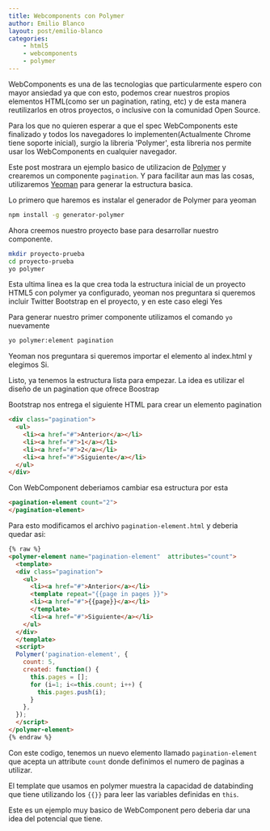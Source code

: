 ```yaml
---
title: Webcomponents con Polymer
author: Emilio Blanco
layout: post/emilio-blanco
categories:
    - html5
    - webcomponents
    - polymer
---
```


WebComponents es una de las tecnologias que particularmente espero con mayor ansiedad ya que con esto, podemos crear nuestros propios elementos HTML(como ser un pagination, rating, etc) y de esta manera reutilizarlos en otros proyectos, o inclusive con la comunidad Open Source.

Para los que no quieren esperar a que el spec WebComponents este finalizado y todos los navegadores lo implementen(Actualmente Chrome tiene soporte inicial), surgio la libreria 'Polymer', esta libreria nos permite usar los WebComponents en cualquier navegador.

Este post mostrara un ejemplo basico de utilizacion de [Polymer][1] y crearemos un componente `pagination`. Y para facilitar aun mas las cosas, utilizaremos [Yeoman][2] para generar la estructura basica.

Lo primero que haremos es instalar el generador de Polymer para yeoman

```bash
npm install -g generator-polymer
```

Ahora creemos nuestro proyecto base para desarrollar nuestro componente.

```bash
mkdir proyecto-prueba
cd proyecto-prueba
yo polymer
```

Esta ultima linea es la que crea toda la estructura inicial de un proyecto HTML5 con polymer ya configurado, yeoman nos preguntara si queremos incluir Twitter Bootstrap en el proyecto, y en este caso elegi Yes

Para generar nuestro primer componente utilizamos el comando `yo` nuevamente

```bash
yo polymer:element pagination
```

Yeoman nos preguntara si queremos importar el elemento al index.html y elegimos Si.

Listo, ya tenemos la estructura lista para empezar. La idea es utilizar el diseño de un pagination que ofrece Boostrap

Bootstrap nos entrega el siguiente HTML para crear un elemento pagination

```html
<div class="pagination">
  <ul>
    <li><a href="#">Anterior</a></li>
    <li><a href="#">1</a></li>
    <li><a href="#">2</a></li>
    <li><a href="#">Siguiente</a></li>
  </ul>
</div>
```

Con WebComponent deberiamos cambiar esa estructura por esta

```html
<pagination-element count="2">
</pagination-element>
```

Para esto modificamos el archivo `pagination-element.html` y deberia quedar asi:


```html
{% raw %}
<polymer-element name="pagination-element"  attributes="count">
  <template>
  <div class="pagination">
    <ul>
      <li><a href="#">Anterior</a></li>
      <template repeat="{{page in pages }}">
      <li><a href="#">{{page}}</a></li>
      </template>
      <li><a href="#">Siguiente</a></li>
    </ul>
  </div>
  </template>
  <script>
  Polymer('pagination-element', {
    count: 5,
    created: function() {
      this.pages = [];
      for (i=1; i<=this.count; i++) {
        this.pages.push(i);
      }
    },
  });
  </script>
</polymer-element>
{% endraw %}

```

Con este codigo, tenemos un nuevo elemento llamado `pagination-element` que acepta un attribute `count` donde definimos el numero de paginas a utilizar.

El template que usamos en polymer muestra la capacidad de databinding que tiene utilizando los `{{}}` para leer las variables definidas en `this`.

Este es un ejemplo muy basico de WebComponent pero deberia dar una idea del potencial que tiene.

[1]: http://www.polymer-project.org/
[2]: http://yeoman.io/
